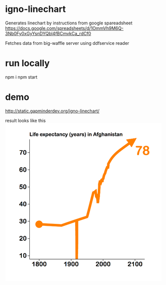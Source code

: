 # igno-linechart
Generates linechart by instructions from google spareadsheet
https://docs.google.com/spreadsheets/d/1OmmVh9M6Q-3Nb0Fy0xGyYsnDYQbl4fBCmvkCa_rdCf0

Fetches data from big-waffle server using ddfservice reader

# run locally
npm i
npm start

# demo
http://static.gapminderdev.org/igno-linechart/

result looks like this 
![Image of generated linechart](https://raw.githubusercontent.com/Gapminder/igno-linechart/master/readme.png)
